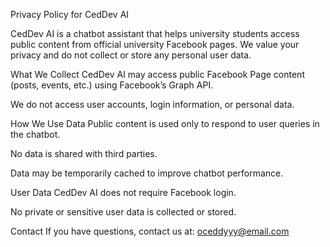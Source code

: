 Privacy Policy for CedDev AI

CedDev AI is a chatbot assistant that helps university students access public content from official university Facebook pages. We value your privacy and do not collect or store any personal user data.

What We Collect
CedDev AI may access public Facebook Page content (posts, events, etc.) using Facebook’s Graph API.

We do not access user accounts, login information, or personal data.

How We Use Data
Public content is used only to respond to user queries in the chatbot.

No data is shared with third parties.

Data may be temporarily cached to improve chatbot performance.

User Data
CedDev AI does not require Facebook login.

No private or sensitive user data is collected or stored.

Contact
If you have questions, contact us at: oceddyyy@email.com
